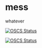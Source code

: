 # mess
whatever

[![OSCS Status](https://www.oscs1024.com/platform/badge/hyjklmn/mess.svg?size=large)](https://www.oscs1024.com/project/hyjklmn/mess?ref=badge_large)

[![OSCS Status](https://www.oscs1024.com/platform/badge/hyjklmn/mess.svg?size=small)](https://www.oscs1024.com/project/hyjklmn/mess?ref=badge_small)
